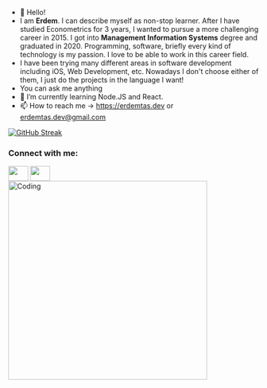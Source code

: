 - 👋 Hello!
- I am **Erdem**. I can describe myself as non-stop learner. After I have studied Econometrics for 3 years,  I wanted to pursue a more challenging career in 2015. I got into **Management Information Systems** degree and graduated in 2020. Programming, software, briefly every kind of technology is my passion. I love to be able to work in this career field.
- I have been trying many different areas in software development including iOS, Web Development, etc. Nowadays I don't choose either of them, I just do the projects in the language I want!
- You can ask me anything
- 🌱 I’m currently learning Node.JS and React. 
- 📫 How to reach me ->  https://erdemtas.dev or erdemtas.dev@gmail.com


[![GitHub Streak](https://github-readme-streak-stats.herokuapp.com/?user=erdemtas-et)](https://git.io/streak-stats)



  
<p align="center">
  <h3 align="left">Connect with me:</h3>
<a href="https://twitter.com/coderthegray" target="blank"><img align="center" src="https://cdn.jsdelivr.net/npm/simple-icons@3.0.1/icons/twitter.svg" alt="" height="30" width="40" /></a>
<a href="https://www.linkedin.com/in/erdem-tas/" target="blank"><img align="center" src="https://cdn.jsdelivr.net/npm/simple-icons@3.0.1/icons/linkedin.svg" alt="" height="30" width="40" /></a>
</br>
  <img align="left" alt="Coding" width="400" src="https://res.cloudinary.com/practicaldev/image/fetch/s--sNXjzc6P--/c_limit%2Cf_auto%2Cfl_progressive%2Cq_66%2Cw_880/https://media1.tenor.com/images/0c34272909ee2a4db5606a014082312b/tenor.gif%3Fitemid%3D15828752">

